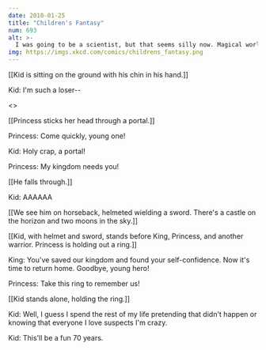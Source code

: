 ```yaml
---
date: 2010-01-25
title: "Children's Fantasy"
num: 693
alt: >-
  I was going to be a scientist, but that seems silly now. Magical worlds exist. I've learned a huge truth about our place in the universe. I'm supposed to care about college? I mean, FUCK.
img: https://imgs.xkcd.com/comics/childrens_fantasy.png
---
```

[[Kid is sitting on the ground with his chin in his hand.]]

Kid: I'm such a loser--

<<POP>>

[[Princess sticks her head through a portal.]]

Princess: Come quickly, young one!

Kid: Holy crap, a portal!

Princess: My kingdom needs you!

[[He falls through.]]

Kid: AAAAAA

[[We see him on horseback, helmeted wielding a sword. There's a castle on the horizon and two moons in the sky.]]

[[Kid, with helmet and sword, stands before King, Princess, and another warrior. Princess is holding out a ring.]]

King: You've saved our kingdom and found your self-confidence. Now it's time to return home. Goodbye, young hero!

Princess: Take this ring to remember us!

[[Kid stands alone, holding the ring.]]

Kid: Well, I guess I spend the rest of my life pretending that didn't happen or knowing that everyone I love suspects I'm crazy.

Kid: This'll be a fun 70 years.

